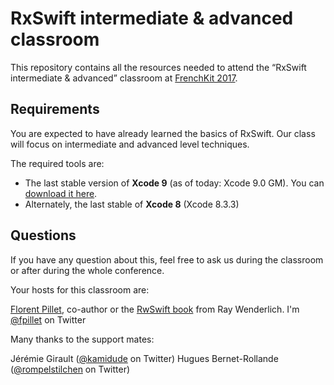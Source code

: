 # RxSwift intermediate & advanced classroom

This repository contains all the resources needed to attend the “RxSwift intermediate & advanced” classroom at [FrenchKit 2017](http://frenchkit.fr). 

## Requirements

You are expected to have already learned the basics of RxSwift. Our class will focus on intermediate and advanced level techniques.

The required tools are:

- The last stable version of **Xcode 9** (as of today: Xcode 9.0 GM). You can [download it here](https://developer.apple.com/download/).
- Alternately, the last stable of **Xcode 8** (Xcode 8.3.3)

## Questions

If you have any question about this, feel free to ask us during the classroom or after during the whole conference.

Your hosts for this classroom are:

[Florent Pillet](mailto:fpillet@gmail.com), co-author or the [RwSwift book](https://store.raywenderlich.com/products/rxswift) from Ray Wenderlich. I'm [@fpillet](https://twitter.com/fpillet) on Twitter

Many thanks to the support mates:

Jérémie Girault ([@kamidude](https://twitter.com/kamidude) on Twitter)
Hugues Bernet-Rollande ([@rompelstilchen](https://twitter.com/rompelstilchen) on Twitter)